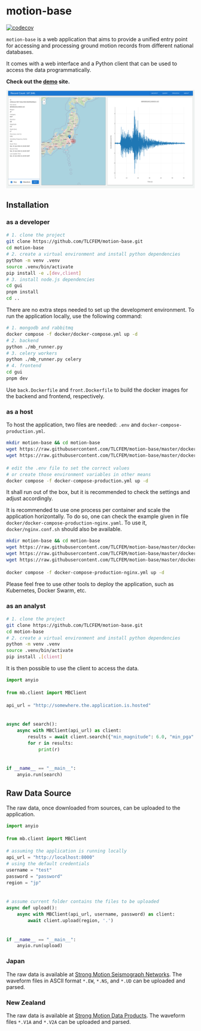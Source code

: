 # motion-base

[![codecov](https://codecov.io/gh/TLCFEM/motion-base/branch/master/graph/badge.svg?token=E6TCZUQ6AX)](https://codecov.io/gh/TLCFEM/motion-base)

`motion-base` is a web application that aims to provide a unified entry point for accessing and processing ground motion
records from different national databases.

It comes with a web interface and a Python client that can be used to access the data programmatically.

**Check out the [demo](http://67.219.101.176/) site.**

![screenshot](docs/screenshot.png)

## Installation

### as a developer

```bash
# 1. clone the project
git clone https://github.com/TLCFEM/motion-base.git
cd motion-base
# 2. create a virtual environment and install python dependencies
python -m venv .venv
source .venv/bin/activate
pip install -e .[dev,client]
# 3. install node.js dependencies
cd gui
pnpm install
cd ..
```

There are no extra steps needed to set up the development environment.
To run the application locally, use the following command:

```bash
# 1. mongodb and rabbitmq
docker compose -f docker/docker-compose.yml up -d
# 2. backend
python ./mb_runner.py
# 3. celery workers
python ./mb_runner.py celery
# 4. frontend
cd gui
pnpm dev
```

Use `back.Dockerfile` and `front.Dockerfile` to build the docker images for the backend and frontend, respectively.

### as a host

To host the application, two files are needed: `.env` and `docker-compose-production.yml`.

```bash
mkdir motion-base && cd motion-base
wget https://raw.githubusercontent.com/TLCFEM/motion-base/master/docker/.env
wget https://raw.githubusercontent.com/TLCFEM/motion-base/master/docker/docker-compose-production.yml

# edit the .env file to set the correct values
# or create those environment variables in other means
docker compose -f docker-compose-production.yml up -d
```

It shall run out of the box, but it is recommended to check the settings and adjust accordingly.

It is recommended to use one process per container and scale the application horizontally.
To do so, one can check the example given in file `docker/docker-compose-production-nginx.yaml`.
To use it, `docker/nginx.conf.sh` should also be available.

```bash
mkdir motion-base && cd motion-base
wget https://raw.githubusercontent.com/TLCFEM/motion-base/master/docker/.env
wget https://raw.githubusercontent.com/TLCFEM/motion-base/master/docker/nginx.conf.sh
wget https://raw.githubusercontent.com/TLCFEM/motion-base/master/docker/docker-compose-production-nginx.yml

docker compose -f docker-compose-production-nginx.yml up -d
```

Please feel free to use other tools to deploy the application, such as Kubernetes, Docker Swarm, etc.

### as an analyst

```bash
# 1. clone the project
git clone https://github.com/TLCFEM/motion-base.git
cd motion-base
# 2. create a virtual environment and install python dependencies
python -m venv .venv
source .venv/bin/activate
pip install .[client]
```

It is then possible to use the client to access the data.

```python
import anyio

from mb.client import MBClient

api_url = "http://somewhere.the.application.is.hosted"


async def search():
    async with MBClient(api_url) as client:
        results = await client.search({"min_magnitude": 6.0, "min_pga": 200.0})
        for r in results:
            print(r)


if __name__ == "__main__":
    anyio.run(search)
```

## Raw Data Source

The raw data, once downloaded from sources, can be uploaded to the application.

```python
import anyio

from mb.client import MBClient

# assuming the application is running locally
api_url = "http://localhost:8000"
# using the default credentials
username = "test"
password = "password"
region = "jp"


# assume current folder contains the files to be uploaded
async def upload():
    async with MBClient(api_url, username, password) as client:
        await client.upload(region, '.')


if __name__ == "__main__":
    anyio.run(upload)
```

### Japan

The raw data is available
at [Strong Motion Seismograph Networks](https://www.kyoshin.bosai.go.jp/kyoshin/data/index_en.html).
The waveform files in ASCII format `*.EW`, `*.NS`, and `*.UD` can be uploaded and parsed.

### New Zealand

The raw data is available at [Strong Motion Data Products](https://www.geonet.org.nz/data/types/strong_motion).
The waveform files `*.V1A` and `*.V2A` can be uploaded and parsed.
